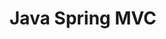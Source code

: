 <!-- .slide: data-state="main" data-background="../../images/master.png" data-background-size="contain" -->
# Java Spring MVC <!-- .element: style="text-align: center;font-size: 2em;" -->
